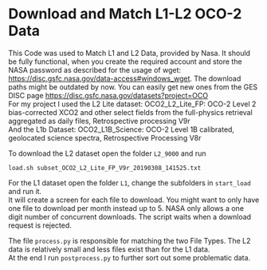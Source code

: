 # Download and Match L1-L2 OCO-2 Data

This Code was used to Match L1 and L2 Data, provided by Nasa. It should be fully functional, when you create the required account and store the NASA password as described for the usage of wget: https://disc.gsfc.nasa.gov/data-access#windows_wget.
The download paths might be outdated by now. You can easily get new ones from the GES DISC page https://disc.gsfc.nasa.gov/datasets?project=OCO  
For my project I used the L2 Lite dataset: OCO2_L2_Lite_FP: OCO-2 Level 2 bias-corrected XCO2 and other select fields from the full-physics retrieval aggregated as daily files, Retrospective processing V9r  
And the L1b Dataset: OCO2_L1B_Science: OCO-2 Level 1B calibrated, geolocated science spectra, Retrospective Processing V8r  


To download the L2 dataset open the folder `L2_9000` and run 
```
load.sh subset_OCO2_L2_Lite_FP_V9r_20190308_141525.txt
```
For the L1 dataset open the folder `L1`, change the subfolders in `start_load` and run it.  
It will create a screen for each file to download. You might want to only have one file to download per month instead up to 5. 
NASA only allows a one digit number of concurrent downloads. The script waits when a download request is rejected.  

The file `process.py` is responsible for matching the two File Types. The L2 data is relatively small and less files exist than for the L1 data.  
At the end I run `postprocess.py` to further sort out some problematic data.
